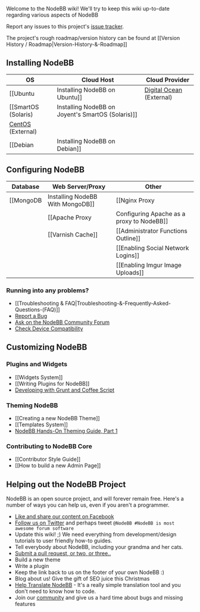 Welcome to the NodeBB wiki! We'll try to keep this wiki up-to-date regarding various aspects of NodeBB

Report any issues to this project's [issue tracker](https://github.com/designcreateplay/NodeBB/issues).

The project's rough roadmap/version history can be found at [[Version History / Roadmap|Version-History-&-Roadmap]]

## Installing NodeBB

| OS | Cloud Host | Cloud Provider |
|----|------------|----------------|
| [[Ubuntu|Installing NodeBB on Ubuntu]] | [Digital Ocean](http://burnaftercompiling.com/nodebb/setting-up-a-nodebb-forum-for-dummies/) (External) | [[Heroku|Installing NodeBB on Heroku]] |
| [[SmartOS (Solaris)|Installing NodeBB on Joyent's SmartOS (Solaris)]] | | [[Cloud9|Installing NodeBB on Cloud 9]] |
| [CentOS](https://blog.tommyparnell.com/installing-nodebb-on-centos-6-5/) (External) | 
| [[Debian|Installing NodeBB on Debian]] || |

## Configuring NodeBB

| Database | Web Server/Proxy | Other |
|----------|------------------|-------|
| [[MongoDB|Installing NodeBB With MongoDB]] | [[Nginx Proxy|Configuring nginx as a proxy to NodeBB]] | [[How to run NodeBB]] |
| | [[Apache Proxy|Configuring Apache as a proxy to NodeBB]] | [[Upgrading NodeBB]] |
| | [[Varnish Cache]] | [[Administrator Functions Outline]] |
| | | [[Enabling Social Network Logins]] |
| | | [[Enabling Imgur Image Uploads]] |

### Running into any problems?

* [[Troubleshooting & FAQ|Troubleshooting-&-Frequently-Asked-Questions-(FAQ)]]
* [Report a Bug](https://github.com/designcreateplay/NodeBB/issues)
* [Ask on the NodeBB Community Forum](http://community.nodebb.org)
* [Check Device Compatibility](https://docs.google.com/spreadsheet/pub?key=0AjOOdeOEQEwidExKMEhZOWU4NTN4RGhrTGVsTFUzV0E&single=true&gid=0&output=html)


## Customizing NodeBB
### Plugins and Widgets
* [[Widgets System]]
* [[Writing Plugins for NodeBB]]
* [Developing with Grunt and Coffee Script](https://github.com/frissdiegurke/nodebb-grunt-development)


### Theming NodeBB
* [[Creating a new NodeBB Theme]]
* [[Templates System]]
* [NodeBB Hands-On Theming Guide, Part 1](http://burnaftercompiling.com/nodebb/nodebb-hands-on-theming-guide-part-1/)

### Contributing to NodeBB Core

* [[Contributor Style Guide]]
* [[How to build a new Admin Page]]


## Helping out the NodeBB Project

NodeBB is an open source project, and will forever remain free. Here's a number of ways you can help us, even if you aren't a programmer.

* [Like and share our content on Facebook](http://www.facebook.com/NodeBB)
* [Follow us on Twitter](http://www.twitter.com/NodeBB) and perhaps tweet `@NodeBB #NodeBB is most awesome forum software`
* Update this wiki! ;) We need everything from development/design tutorials to user friendly how-to guides.
* Tell everybody about NodeBB, including your grandma and her cats.
* [Submit a pull request, or two, or three..](http://www.github.com/designcreateplay/NodeBB)
* Build a new theme
* Write a plugin
* Keep the link back to us on the footer of your own NodeBB :)
* Blog about us! Give the gift of SEO juice this Christmas
* [Help Translate NodeBB](https://www.transifex.com/projects/p/nodebb/) - It's a really simple translation tool and you don't need to know how to code.
* Join our [community](http://community.nodebb.org) and give us a hard time about bugs and missing features